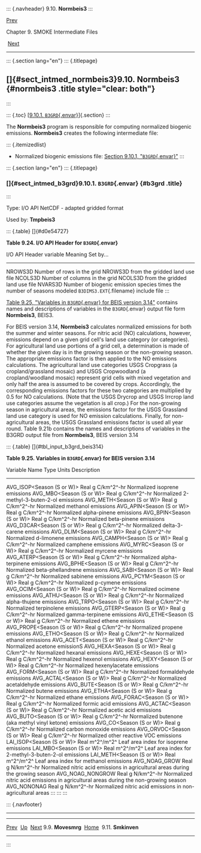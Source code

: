::: {.navheader}
9.10. **Normbeis3**
:::

[Prev](ch09s09.html) 

Chapter 9. SMOKE Intermediate Files

 [Next](ch09s11.html)

------------------------------------------------------------------------

::: {.section lang="en"}
::: {.titlepage}
<div>

<div>

[]{#sect_intmed_normbeis3}9.10. **Normbeis3** {#normbeis3 .title style="clear: both"}
---------------------------------------------

</div>

</div>
:::

::: {.toc}
[[9.10.1. `B3GRD`{.envar}](ch09s10.html#sect_intmed_b3grd)]{.section}
:::

The **Normbeis3** program is responsible for computing normalized
biogenic emissions. **Normbeis3** creates the following intermediate
file:

::: {.itemizedlist}
-   Normalized biogenic emissions file: [Section 9.10.1,
    "`B3GRD`{.envar}"](ch09s10.html#sect_intmed_b3grd "9.10.1. B3GRD")
:::

::: {.section lang="en"}
::: {.titlepage}
<div>

<div>

### []{#sect_intmed_b3grd}9.10.1. `B3GRD`{.envar} {#b3grd .title}

</div>

</div>
:::

Type: I/O API NetCDF - adapted gridded format

Used by: **Tmpbeis3**

::: {.table}
[]{#d0e54727}

**Table 9.24. I/O API Header for `B3GRD`{.envar}**

  I/O API Header variable   Meaning                                                                   Set by\...
  ------------------------- ------------------------------------------------------------------------- ----------------------------------------
  NROWS3D                   Number of rows in the grid                                                NROWS3D from the gridded land use file
  NCOLS3D                   Number of columns in the grid                                             NCOLS3D from the gridded land use file
  NVARS3D                   Number of biogenic emission species times the number of seasons modeled   `B3DIMS3.EXT`{.filename} include file
:::

[Table 9.25, "Variables in `B3GRD`{.envar} for BEIS version
3.14"](ch09s10.html#tbl_input_b3grd_beis314 "Table 9.25. Variables in B3GRD for BEIS version 3.14")
contains names and descriptions of variables in the `B3GRD`{.envar}
output file form **Normbeis3**, BEIS3.

For BEIS version 3.14, **Normbeis3** calculates normalized emissions for
both the summer and winter seasons. For nitric acid (NO) calculations,
however, emissions depend on a given grid cell's land use category (or
categories). For agricultural land use portions of a grid cell, a
determination is made of whether the given day is in the growing season
or the non-growing season. The appropriate emissions factor is then
applied to the NO emissions calculations. The agricultural land use
categories USGS Cropgrass (a cropland/grassland mosaic) and USGS
Cropwoodland (a cropland/woodland mosaic) represent grid cells with
mixed vegetation and only half the area is assumed to be covered by
crops. Accordingly, the corresponding emissions factors for these two
categories are multiplied by 0.5 for NO calculations. (Note that the
USGS Drycrop and USGS Irrcrop land use categories assume the vegetation
is all crop.) For the non-growing season in agricultural areas, the
emissions factor for the USGS Grassland land use category is used for NO
emission calculations. Finally, for non-agricultural areas, the USGS
Grassland emissions factor is used all year round. Table 9.21b contains
the names and descriptions of variables in the B3GRD output file from
**Normbeis3**, BEIS version 3.14

::: {.table}
[]{#tbl_input_b3grd_beis314}

**Table 9.25. Variables in `B3GRD`{.envar} for BEIS version 3.14**

  Variable Name                   Type   Units          Description
  ------------------------------- ------ -------------- --------------------------------------------------------------------------------------
  AVG\_ISOP\<Season (S or W)\>    Real   g C/km^2^-hr   Normalized isoprene emissions
  AVG\_MBO\<Season (S or W)\>     Real   g C/km^2^-hr   Normalized 2-methyl-3-buten-2-ol emissions
  AVG\_METH\<Season (S or W)\>    Real   g C/km^2^-hr   Normalized methanol emissions
  AVG\_APIN\<Season (S or W)\>    Real   g C/km^2^-hr   Normalized alpha-pinene emissions
  AVG\_BPIN\<Season (S or W)\>    Real   g C/km^2^-hr   Normalized beta-pinene emissions
  AVG\_D3CAR\<Season (S or W)\>   Real   g C/km^2^-hr   Normalized delta-3-carene emissions
  AVG\_DLIM\<Season (S or W)\>    Real   g C/km^2^-hr   Normalized d-limonene emissions
  AVG\_CAMPH\<Season (S or W)\>   Real   g C/km^2^-hr   Normalized camphene emissions
  AVG\_MYRC\<Season (S or W)\>    Real   g C/km^2^-hr   Normalized myrcene emissions
  AVG\_ATERP\<Season (S or W)\>   Real   g C/km^2^-hr   Normalized alpha-terpinene emissions
  AVG\_BPHE\<Season (S or W)\>    Real   g C/km^2^-hr   Normalized beta-phellandrene emissions
  AVG\_SABI\<Season (S or W)\>    Real   g C/km^2^-hr   Normalized sabinene emissions
  AVG\_PCYM\<Season (S or W)\>    Real   g C/km^2^-hr   Normalized p-cymene emissions
  AVG\_OCIM\<Season (S or W)\>    Real   g C/km^2^-hr   Normalized ocimene emissions
  AVG\_ATHU\<Season (S or W)\>    Real   g C/km^2^-hr   Normalized alpha-thujene emissions
  AVG\_TRPO\<Season (S or W)\>    Real   g C/km^2^-hr   Normalized terpinolene emissions
  AVG\_GTERP\<Season (S or W)\>   Real   g C/km^2^-hr   Normalized gamma-terpinene emissions
  AVG\_ETHE\<Season (S or W)\>    Real   g C/km^2^-hr   Normalized ethene emissions
  AVG\_PROPE\<Season (S or W)\>   Real   g C/km^2^-hr   Normalized propene emissions
  AVG\_ETHO\<Season (S or W)\>    Real   g C/km^2^-hr   Normalized ethanol emissions
  AVG\_ACET\<Season (S or W)\>    Real   g C/km^2^-hr   Normalized acetone emissionS
  AVG\_HEXA\<Season (S or W)\>    Real   g C/km^2^-hr   Normalized hexanal emissions
  AVG\_HEXE\<Season (S or W)\>    Real   g C/km^2^-hr   Normalized hexenol emissions
  AVG\_HEXY\<Season (S or W)\>    Real   g C/km^2^-hr   Normalized hexenylacetate emissions
  AVG\_FORM\<Season (S or W)\>    Real   g C/km^2^-hr   Normalized formaldehyde emissions
  AVG\_ACTAL\<Season (S or W)\>   Real   g C/km^2^-hr   Normalized acetaldehyde emissions
  AVG\_BUTE\<Season (S or W)\>    Real   g C/km^2^-hr   Normalized butene emissions
  AVG\_ETHA\<Season (S or W)\>    Real   g C/km^2^-hr   Normalized ethane emissions
  AVG\_FORAC\<Season (S or W)\>   Real   g C/km^2^-hr   Normalized formic acid emissions
  AVG\_ACTAC\<Season (S or W)\>   Real   g C/km^2^-hr   Normalized acetic acid emissions
  AVG\_BUTO\<Season (S or W)\>    Real   g C/km^2^-hr   Normalized butenone (aka methyl vinyl ketone) emissions
  AVG\_CO\<Season (S or W)\>      Real   g C/km^2^-hr   Normalized carbon monoxide emissions
  AVG\_ORVOC\<Season (S or W)\>   Real   g C/km^2^-hr   Normalized other reactive VOC emissions
  LAI\_ISOP\<Season (S or W)\>    Real   m^2^/m^2^      Leaf area index for isoprene emissions
  LAI\_MBO\<Season (S or W)\>     Real   m^2^/m^2^      Leaf area index for 2-methyl-3-buten-2-ol emissions
  LAI\_METH\<Season (S or W)\>    Real   m^2^/m^2^      Leaf area index for methanol emissions
  AVG\_NOAG\_GROW                 Real   g N/km^2^-hr   Normalized nitric acid emissions in agricultural areas during the growing season
  AVG\_NOAG\_NONGROW              Real   g N/km^2^-hr   Normalized nitric acid emissions in agricultural areas during the non-growing season
  AVG\_NONONAG                    Real   g N/km^2^-hr   Normalized nitric acid emissions in non-agricultural areas
:::
:::
:::

::: {.navfooter}

------------------------------------------------------------------------

  ----------------------- -------------------- -----------------------
  [Prev](ch09s09.html)      [Up](ch09.html)       [Next](ch09s11.html)
  9.9. **Movesmrg**        [Home](index.html)       9.11. **Smkinven**
  ----------------------- -------------------- -----------------------
:::
